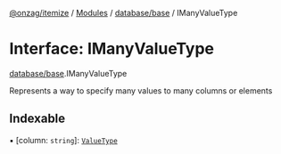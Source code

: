 [@onzag/itemize](../README.md) / [Modules](../modules.md) / [database/base](../modules/database_base.md) / IManyValueType

# Interface: IManyValueType

[database/base](../modules/database_base.md).IManyValueType

Represents a way to specify many values to many columns or elements

## Indexable

▪ [column: `string`]: [`ValueType`](../modules/database_base.md#valuetype)
